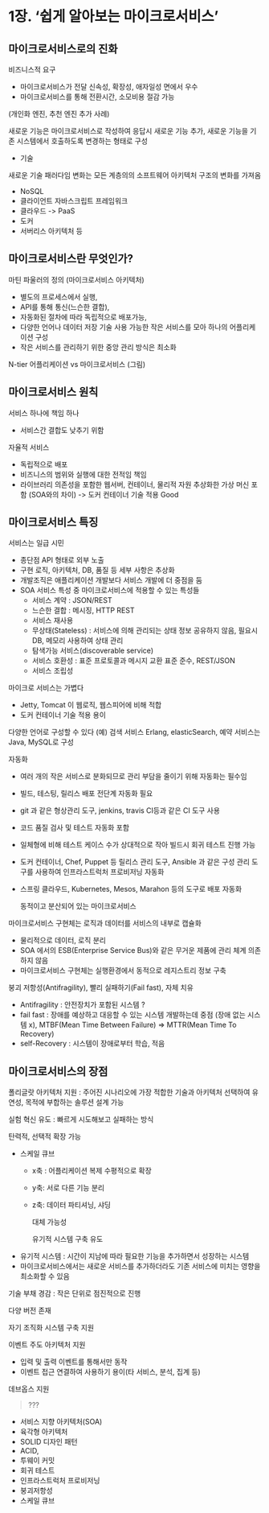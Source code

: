 # 1장. ‘쉽게 알아보는 마이크로서비스’

## 마이크로서비스로의 진화

비즈니스적 요구

* 마이크로서비스가 전달 신속성, 확장성, 애자일성 면에서 우수
* 마이크로서비스를 통해 전환시간, 소모비용 절감 가능

\(개인화 엔진, 추천 엔진 추가 사례\)

새로운 기능은 마이크로서비스로 작성하여 응답시 새로운 기능 추가, 새로운 기능을 기존 시스템에서 호출하도록 변경하는 형태로 구성

* 기술

새로운 기술 패러다임 변화는 모든 계층의의 소프트웨어 아키텍처 구조의 변화를 가져옴

* NoSQL
* 클라이언트 자바스크립트 프레임워크
* 클라우드 -&gt; PaaS
* 도커
* 서버리스 아키텍처 등

## 마이크로서비스란 무엇인가?

마틴 파울러의 정의 \(마이크로서비스 아키텍처\)

* 별도의 프로세스에서 실행,
* API를 통해 통신\(느슨한 결합\),
* 자동화된 절차에 따라 독립적으로 배포가능,
* 다양한 언어나 데이터 저장 기술 사용 가능한 작은 서비스를 모아 하나의 어플리케이션 구성
* 작은 서비스를 관리하기 위한 중앙 관리 방식은 최소화

N-tier 어플리케이션 vs 마이크로서비스 \(그림\)

## 마이크로서비스 원칙

서비스 하나에 책임 하나

* 서비스간 결합도 낮추기 위함

자율적 서비스

* 독립적으로 배포
* 비즈니스의 범위와 실행에 대한 전적임 책임
* 라이브러리 의존성을 포함한 웹서버, 컨테이너, 물리적 자원 추상화한 가상 머신 포함 \(SOA와의 차이\) -&gt; 도커 컨테이너 기술 적용 Good

## 마이크로서비스 특징

서비스는 일급 시민

* 종단점 API 형태로 외부 노출
* 구현 로직, 아키텍처, DB, 품질 등 세부 사항은 추상화
* 개발조직은 애플리케이션 개발보다 서비스 개발에 더 중점을 둠
* SOA 서비스 특성 중 마이크로서비스에 적용할 수 있는 특성들
  * 서비스 계약 : JSON/REST
  * 느슨한 결합 : 메시징, HTTP REST
  * 서비스 재사용
  * 무상태\(Stateless\) : 서비스에 의해 관리되는 상태 정보 공유하지 않음, 필요시 DB, 메모리 사용하여 상태 관리
  * 탐색가능 서비스\(discoverable service\)
  * 서비스 호환성 : 표준 프로토콜과 메시지 교환 표준 준수, REST/JSON
  * 서비스 조립성

마이크로 서비스는 가볍다

* Jetty, Tomcat 이 웹로직, 웹스피어에 비해 적합
* 도커 컨테이너 기술 적용 용이

다양한 언어로 구성할 수 있다 \(예\) 검색 서비스 Erlang, elasticSearch, 예약 서비스는 Java, MySQL로 구성

자동화

* 여러 개의 작은 서비스로 분화되므로 관리 부담을 줄이기 위해 자동화는 필수임
* 빌드, 테스팅, 릴리스 배포 전단계 자동화 필요
* git 과 같은 형상관리 도구, jenkins, travis CI등과 같은 CI 도구 사용
* 코드 품질 검사 및 테스트 자동화 포함
* 일체형에 비해 테스트 케이스 수가 상대적으로 작아 빌드시 회귀 테스트 진행 가능
* 도커 컨테이너, Chef, Puppet 등 릴리스 관리 도구, Ansible 과 같은 구성 관리 도구를 사용하여 인프라스트럭처 프로비저닝 자동화
* 스프링 클라우드, Kubernetes, Mesos, Marahon 등의 도구로 배포 자동화   

  동적이고 분산되어 있는 마이크로서비스

마이크로서비스 구현체는 로직과 데이터를 서비스의 내부로 캡슐화

* 물리적으로 데이터, 로직 분리
* SOA 에서의 ESB\(Enterprise Service Bus\)와 같은 무거운 제품에 관리 체계 의존하지 않음
* 마이크로서비스 구현체는 실행환경에서 동적으로 레지스트리 정보 구축

붕괴 저항성\(Antifragility\), 빨리 실패하기\(Fail fast\), 자체 치유

* Antifragility : 안전장치가 포함된 시스템 ?
* fail fast : 장애를 예상하고 대응할 수 있는 시스템 개발하는데 중점 \(장애 없는 시스템 x\), MTBF\(Mean Time Between Failure\) =&gt; MTTR\(Mean Time To Recovery\)
* self-Recovery : 시스템이 장애로부터 학습, 적음

## 마이크로서비스의 장점

폴리글랏 아키텍처 지원 : 주어진 시나리오에 가장 적합한 기술과 아키텍처 선택하여 유연성, 목적에 부합하는 솔루션 설계 가능

실험 혁신 유도 : 빠르게 시도해보고 실패하는 방식

탄력적, 선택적 확장 가능

* 스케일 큐브
  * x축 : 어플리케이션 복제 수평적으로 확장
  * y축: 서로 다른 기능 분리
  * z축: 데이터 파티셔닝, 샤딩

    대체 가능성

    유기적 시스템 구축 유도
* 유기적 시스템 : 시간이 지남에 따라 필요한 기능을 추가하면서 성장하는 시스템
* 마이크로서비스에서는 새로운 서비스를 추가하더라도 기존 서비스에 미치는 영향을 최소화할 수 있음

기술 부채 경감 : 작은 단위로 점진적으로 진행

다양 버전 존재

자기 조직화 시스템 구축 지원

이벤트 주도 아키텍처 지원

* 입력 및 출력 이벤트를 통해서만 동작
* 이벤트 접근 연결하여 사용하기 용이\(타 서비스, 분석, 집계 등\)

데브옵스 지원

> ???

* 서비스 지향 아키텍처\(SOA\)
* 육각형 아키텍처
* SOLID 디자인 패턴
* ACID,
* 투웨이 커밋
* 회귀 테스트
* 인프라스트럭처 프로비저닝
* 붕괴저항성
* 스케일 큐브

